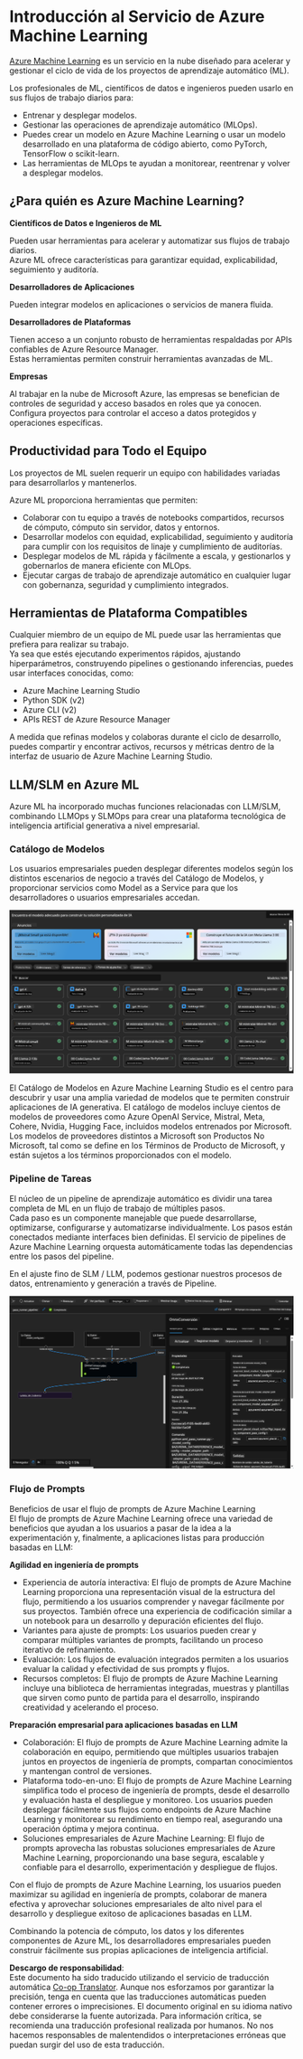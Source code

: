 <!--
CO_OP_TRANSLATOR_METADATA:
{
  "original_hash": "7fe541373802e33568e94e13226d463c",
  "translation_date": "2025-03-27T15:45:27+00:00",
  "source_file": "md\\03.FineTuning\\Introduce_AzureML.md",
  "language_code": "es"
}
-->
# **Introducción al Servicio de Azure Machine Learning**

[Azure Machine Learning](https://ml.azure.com?WT.mc_id=aiml-138114-kinfeylo) es un servicio en la nube diseñado para acelerar y gestionar el ciclo de vida de los proyectos de aprendizaje automático (ML).

Los profesionales de ML, científicos de datos e ingenieros pueden usarlo en sus flujos de trabajo diarios para:

- Entrenar y desplegar modelos.
- Gestionar las operaciones de aprendizaje automático (MLOps).
- Puedes crear un modelo en Azure Machine Learning o usar un modelo desarrollado en una plataforma de código abierto, como PyTorch, TensorFlow o scikit-learn.
- Las herramientas de MLOps te ayudan a monitorear, reentrenar y volver a desplegar modelos.

## ¿Para quién es Azure Machine Learning?

**Científicos de Datos e Ingenieros de ML**

Pueden usar herramientas para acelerar y automatizar sus flujos de trabajo diarios.  
Azure ML ofrece características para garantizar equidad, explicabilidad, seguimiento y auditoría.

**Desarrolladores de Aplicaciones**

Pueden integrar modelos en aplicaciones o servicios de manera fluida.

**Desarrolladores de Plataformas**

Tienen acceso a un conjunto robusto de herramientas respaldadas por APIs confiables de Azure Resource Manager.  
Estas herramientas permiten construir herramientas avanzadas de ML.

**Empresas**

Al trabajar en la nube de Microsoft Azure, las empresas se benefician de controles de seguridad y acceso basados en roles que ya conocen.  
Configura proyectos para controlar el acceso a datos protegidos y operaciones específicas.

## Productividad para Todo el Equipo

Los proyectos de ML suelen requerir un equipo con habilidades variadas para desarrollarlos y mantenerlos.

Azure ML proporciona herramientas que permiten:

- Colaborar con tu equipo a través de notebooks compartidos, recursos de cómputo, cómputo sin servidor, datos y entornos.
- Desarrollar modelos con equidad, explicabilidad, seguimiento y auditoría para cumplir con los requisitos de linaje y cumplimiento de auditorías.
- Desplegar modelos de ML rápida y fácilmente a escala, y gestionarlos y gobernarlos de manera eficiente con MLOps.
- Ejecutar cargas de trabajo de aprendizaje automático en cualquier lugar con gobernanza, seguridad y cumplimiento integrados.

## Herramientas de Plataforma Compatibles

Cualquier miembro de un equipo de ML puede usar las herramientas que prefiera para realizar su trabajo.  
Ya sea que estés ejecutando experimentos rápidos, ajustando hiperparámetros, construyendo pipelines o gestionando inferencias, puedes usar interfaces conocidas, como:

- Azure Machine Learning Studio
- Python SDK (v2)
- Azure CLI (v2)
- APIs REST de Azure Resource Manager

A medida que refinas modelos y colaboras durante el ciclo de desarrollo, puedes compartir y encontrar activos, recursos y métricas dentro de la interfaz de usuario de Azure Machine Learning Studio.

## **LLM/SLM en Azure ML**

Azure ML ha incorporado muchas funciones relacionadas con LLM/SLM, combinando LLMOps y SLMOps para crear una plataforma tecnológica de inteligencia artificial generativa a nivel empresarial.

### **Catálogo de Modelos**

Los usuarios empresariales pueden desplegar diferentes modelos según los distintos escenarios de negocio a través del Catálogo de Modelos, y proporcionar servicios como Model as a Service para que los desarrolladores o usuarios empresariales accedan.

![models](../../../../translated_images/models.2450411eac222e539ffb55785a8f550d01be1030bd8eb67c9c4f9ae4ca5d64be.es.png)

El Catálogo de Modelos en Azure Machine Learning Studio es el centro para descubrir y usar una amplia variedad de modelos que te permiten construir aplicaciones de IA generativa. El catálogo de modelos incluye cientos de modelos de proveedores como Azure OpenAI Service, Mistral, Meta, Cohere, Nvidia, Hugging Face, incluidos modelos entrenados por Microsoft. Los modelos de proveedores distintos a Microsoft son Productos No Microsoft, tal como se define en los Términos de Producto de Microsoft, y están sujetos a los términos proporcionados con el modelo.

### **Pipeline de Tareas**

El núcleo de un pipeline de aprendizaje automático es dividir una tarea completa de ML en un flujo de trabajo de múltiples pasos.  
Cada paso es un componente manejable que puede desarrollarse, optimizarse, configurarse y automatizarse individualmente. Los pasos están conectados mediante interfaces bien definidas. El servicio de pipelines de Azure Machine Learning orquesta automáticamente todas las dependencias entre los pasos del pipeline.

En el ajuste fino de SLM / LLM, podemos gestionar nuestros procesos de datos, entrenamiento y generación a través de Pipeline.

![finetuning](../../../../translated_images/finetuning.b52e4aa971dfd8d3c668db913a2b419380533bd3a920d227ec19c078b7b3f309.es.png)

### **Flujo de Prompts**

Beneficios de usar el flujo de prompts de Azure Machine Learning  
El flujo de prompts de Azure Machine Learning ofrece una variedad de beneficios que ayudan a los usuarios a pasar de la idea a la experimentación y, finalmente, a aplicaciones listas para producción basadas en LLM:

**Agilidad en ingeniería de prompts**

- Experiencia de autoría interactiva: El flujo de prompts de Azure Machine Learning proporciona una representación visual de la estructura del flujo, permitiendo a los usuarios comprender y navegar fácilmente por sus proyectos. También ofrece una experiencia de codificación similar a un notebook para un desarrollo y depuración eficientes del flujo.
- Variantes para ajuste de prompts: Los usuarios pueden crear y comparar múltiples variantes de prompts, facilitando un proceso iterativo de refinamiento.
- Evaluación: Los flujos de evaluación integrados permiten a los usuarios evaluar la calidad y efectividad de sus prompts y flujos.
- Recursos completos: El flujo de prompts de Azure Machine Learning incluye una biblioteca de herramientas integradas, muestras y plantillas que sirven como punto de partida para el desarrollo, inspirando creatividad y acelerando el proceso.

**Preparación empresarial para aplicaciones basadas en LLM**

- Colaboración: El flujo de prompts de Azure Machine Learning admite la colaboración en equipo, permitiendo que múltiples usuarios trabajen juntos en proyectos de ingeniería de prompts, compartan conocimientos y mantengan control de versiones.
- Plataforma todo-en-uno: El flujo de prompts de Azure Machine Learning simplifica todo el proceso de ingeniería de prompts, desde el desarrollo y evaluación hasta el despliegue y monitoreo. Los usuarios pueden desplegar fácilmente sus flujos como endpoints de Azure Machine Learning y monitorear su rendimiento en tiempo real, asegurando una operación óptima y mejora continua.
- Soluciones empresariales de Azure Machine Learning: El flujo de prompts aprovecha las robustas soluciones empresariales de Azure Machine Learning, proporcionando una base segura, escalable y confiable para el desarrollo, experimentación y despliegue de flujos.

Con el flujo de prompts de Azure Machine Learning, los usuarios pueden maximizar su agilidad en ingeniería de prompts, colaborar de manera efectiva y aprovechar soluciones empresariales de alto nivel para el desarrollo y despliegue exitoso de aplicaciones basadas en LLM.

Combinando la potencia de cómputo, los datos y los diferentes componentes de Azure ML, los desarrolladores empresariales pueden construir fácilmente sus propias aplicaciones de inteligencia artificial.

**Descargo de responsabilidad**:  
Este documento ha sido traducido utilizando el servicio de traducción automática [Co-op Translator](https://github.com/Azure/co-op-translator). Aunque nos esforzamos por garantizar la precisión, tenga en cuenta que las traducciones automáticas pueden contener errores o imprecisiones. El documento original en su idioma nativo debe considerarse la fuente autorizada. Para información crítica, se recomienda una traducción profesional realizada por humanos. No nos hacemos responsables de malentendidos o interpretaciones erróneas que puedan surgir del uso de esta traducción.